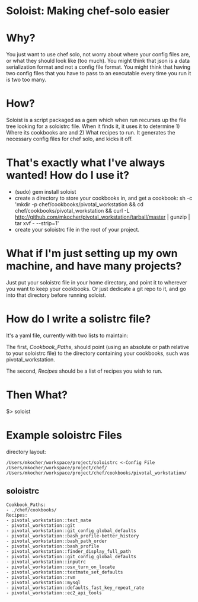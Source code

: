 Soloist: Making chef-solo easier
================================

# Why?
You just want to use chef solo, not worry about where your config files are, or what they should look like (too much).  You might think that json is a data serialization format and not a config file format.  You might think that having two config files that you have to pass to an executable every time you run it is two too many.

# How?
Soloist is a script packaged as a gem which when run recurses up the file tree looking for a soloistrc file.  When it finds it, it uses it to determine 1) Where its cookbooks are and 2) What recipes to run.  It generates the necessary config files for chef solo, and kicks it off.

# That's exactly what I've always wanted! How do I use it?
* (sudo) gem install soloist
* create a directory to store your cookbooks in, and get a cookbook: 
	sh -c 'mkdir -p chef/cookbooks/pivotal_workstation && cd chef/cookbooks/pivotal_workstation &&  curl -L http://github.com/mkocher/pivotal_workstation/tarball/master |  gunzip | tar xvf - --strip=1'
* create your soloistrc file in the root of your project.

# What if I'm just setting up my own machine, and have many projects?
Just put your soloistrc file in your home directory, and point it to wherever you want to keep your cookbooks. Or just dedicate a git repo to it, and go into that directory before running soloist.

# How do I write a solistrc file?
It's a yaml file, currently with two lists to maintain:

The first, _Cookbook\_Paths_, should point (using an absolute or path relative to your soloistrc file) to the directory containing your cookbooks, such was pivotal_workstation.

The second, _Recipes_ should be a list of recipes you wish to run.

# Then What?
$> soloist


Example soloistrc Files
=======================

directory layout:

    /Users/mkocher/workspace/project/soloistrc <-Config File
    /Users/mkocher/workspace/project/chef/
    /Users/mkocher/workspace/project/chef/cookbooks/pivotal_workstation/


soloistrc
---------
  	Cookbook_Paths:
  	- ./chef/cookbooks/
  	Recipes:
  	- pivotal_workstation::text_mate
  	- pivotal_workstation::git
  	- pivotal_workstation::git_config_global_defaults
  	- pivotal_workstation::bash_profile-better_history
  	- pivotal_workstation::bash_path_order
  	- pivotal_workstation::bash_profile
  	- pivotal_workstation::finder_display_full_path
  	- pivotal_workstation::git_config_global_defaults
  	- pivotal_workstation::inputrc
  	- pivotal_workstation::osx_turn_on_locate
  	- pivotal_workstation::textmate_set_defaults
  	- pivotal_workstation::rvm
  	- pivotal_workstation::mysql
  	- pivotal_workstation::defaults_fast_key_repeat_rate
  	- pivotal_workstation::ec2_api_tools